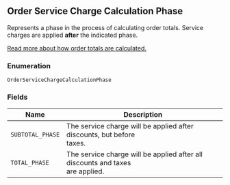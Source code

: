 ## Order Service Charge Calculation Phase

Represents a phase in the process of calculating order totals.
Service charges are applied __after__ the indicated phase.

[Read more about how order totals are calculated.](https://developer.squareup.com/docs/docs/orders-api/how-it-works#how-totals-are-calculated)

### Enumeration

`OrderServiceChargeCalculationPhase`

### Fields

| Name | Description |
|  --- | --- |
| `SUBTOTAL_PHASE` | The service charge will be applied after discounts, but before<br>taxes. |
| `TOTAL_PHASE` | The service charge will be applied after all discounts and taxes<br>are applied. |

